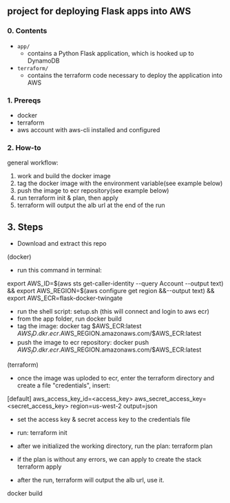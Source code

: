 ## project for deploying Flask apps into AWS

### 0. Contents
- `app/`
  - contains a Python Flask application, which is hooked up to DynamoDB
- `terraform/`
  - contains the terraform code necessary to deploy the application into AWS
  
### 1. Prereqs
- docker
- terraform
- aws account with aws-cli installed and configured

### 2. How-to
general workflow: 
1. work and build the docker image
2. tag the docker image with the environment variable(see example below)
3. push the image to ecr repository(see example below)
4. run terraform init & plan, then apply
5. terraform will output the alb url at the end of the run

## 3. Steps
- Download and extract this repo


(docker)
- run this command in terminal:

export AWS_ID=$(aws sts get-caller-identity --query Account --output text) && export AWS_REGION=$(aws configure get region &&--output text) && export AWS_ECR=flask-docker-twingate

- run the shell script: setup.sh (this will connect and login to aws ecr)  
- from the app folder, run docker build
- tag the image:
docker tag $AWS_ECR:latest $AWS_ID.dkr.ecr.$AWS_REGION.amazonaws.com/$AWS_ECR:latest
- push the image to ecr repository:
docker push $AWS_ID.dkr.ecr.$AWS_REGION.amazonaws.com/$AWS_ECR:latest


(terraform)
- once the image was uploded to ecr, enter the terraform directory and create a file "credentials", insert:

[default]
aws_access_key_id=<access_key>
aws_secret_access_key=<secret_access_key>
region=us-west-2
output=json

- set the access key & secret access key to the credentials file

- run:
terraform init
- after we initialized the working directory, run the plan:
terraform plan
- if the plan is without any errors, we can apply to create the stack
terraform apply

- after the run, terraform will output the alb url, use it.


docker build
